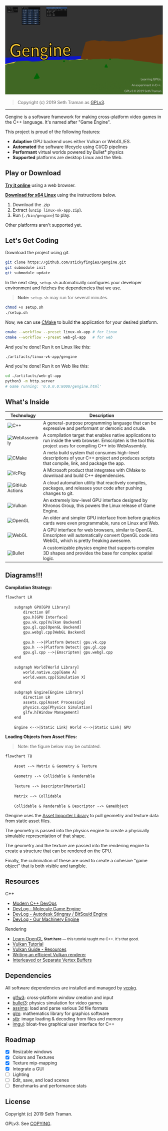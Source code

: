 ![Gengine](./data/cover_image.png "Cover image")

> Copyright (c) 2019 Seth Traman as [GPLv3](./COPYING).

---

Gengine is a software framework for making cross-platform video games in the C++ language.  It's named after "Game Engine". 


This project is proud of the following features:
- **Adaptive** GPU backend uses either Vulkan or WebGL/ES.
- **Automated** the software lifecycle using CI/CD pipelines
- **Performant** virtual worlds powered by Bullet³ physics
- **Supported** platforms are desktop Linux and the Web.

Play or Download
---

[**Try it online**](https://stickyfingies.github.io/gengine/gengine.html) using a web browser.

[**Download for x64 Linux**](https://github.com/stickyfingies/gengine/releases/download/master/linux-vk-app.zip) using the instructions below.
1. Download the .zip
2. Extract (`unzip linux-vk-app.zip`).
3. Run (`./bin/gengine`) to play.

Other platforms aren't supported yet.

Let's Get Coding
---

Download the project using git.

```sh
git clone https://github.com/stickyfingies/gengine.git
git submodule init
git submodule update
```

In the next step, `setup.sh` automatically configures your developer environment and fetches the dependencies that we use.

> **Note:** `setup.sh` may run for several minutes.

```sh
chmod +x setup.sh
./setup.sh
```

Now, we can use [CMake](https://cmake.org/download/) to build the application for your desired platform.

```sh
cmake --workflow --preset linux-vk-app # for linux
cmake --workflow --preset web-gl-app   # for web
```

And you're done!  Run it on Linux like this:

```sh
./artifacts/linux-vk-app/gengine
```

And you're done!  Run it on Web like this:

```sh
cd ./artifacts/web-gl-app
python3 -m http.server
# Game running: '0.0.0.0:8000/gengine.html'
```

What's Inside
---

| Technology | Description |
| ---------- | ----------- |
| ![C++](https://a11ybadges.com/badge?logo=cplusplus) | A general-purpose programming language that can be expressive and performant or demonic and crude. |
| ![WebAssembly](https://a11ybadges.com/badge?logo=webassembly) | A compilation target that enables native applications to run inside the web browser. Emscripten is the tool this project uses for compiling C++ into WebAssembly. |
| ![CMake](https://a11ybadges.com/badge?logo=cmake) | A meta build system that consumes high-level descriptions of your C++ project and produces scripts that compile, link, and package the app.|
| ![VcPkg](https://a11ybadges.com/badge?text=vcpkg&badgeColor=gold&logo=package) | A Microsoft product that integrates with CMake to download and build C++ dependencies. |
| ![GitHub Actions](https://a11ybadges.com/badge?logo=githubactions) | A cloud automation utility that reactively compiles, packages, and releases your code after pushing changes to git. |
| ![Vulkan](https://a11ybadges.com/badge?logo=vulkan) | An extremely low-level GPU interface designed by Khronos Group, this powers the Linux release of Game Engine.|
| ![OpenGL](https://a11ybadges.com/badge?logo=opengl) | An older and simpler GPU interface from before graphics cards were even programmable, runs on Linux and Web. |
| ![WebGL](https://a11ybadges.com/badge?logo=webgl) | A GPU interface for web browsers, similar to OpenGL.  Emscripten will automatically convert OpenGL code into WebGL, which is pretty freaking awesome. |
| ![Bullet](https://a11ybadges.com/badge?text=Bullet&badgeColor=goldenrod&logo=crosshair) | A customizable physics engine that supports complex 3D shapes and provides the base for complex spatial logic. |

Diagrams!!!
---

**Compilation Strategy:**

```mermaid
flowchart LR

    subgraph GPU[GPU Library]
        direction BT
        gpu.h[GPU Interface]
        gpu.vk.cpp[Vulkan Backend]
        gpu.gl.cpp[OpenGL Backend]
        gpu.webgl.cpp[WebGL Backend]

        gpu.h -->|Platform Detect| gpu.vk.cpp
        gpu.h -->|Platform Detect| gpu.gl.cpp
        gpu.gl.cpp -->|Emscripten| gpu.webgl.cpp
    end

    subgraph World[World Library]
        world.native.cpp[Game A]
        world.wasm.cpp[Simulation X]
    end

    subgraph Engine[Engine Library]
        direction LR
        assets.cpp[Asset Processing]
        physics.cpp[Physics Simulation]
        glfw.h[Window Management]
    end

    Engine <-->|Static Link| World <-->|Static Link| GPU

```

**Loading Objects from Asset Files:**

> Note: the figure below may be outdated.

```mermaid
flowchart TB

    Asset --> Matrix & Geometry & Texture

    Geometry --> Collidable & Renderable

    Texture --> Descriptor[Material]

    Matrix --> Collidable

    Collidable & Renderable & Descriptor --> GameObject
```

Gengine uses the [Asset Importer Library](https://assimp.org/) to pull geometry and texture data from static asset files.

The geometry is passed into the physics engine to create a physically simulable representation of that shape.

The geometry and the texture are passed into the rendering engine to create a structure that can be rendered on the GPU.

Finally, the culmination of these are used to create a cohesive "game object" that is both visible and tangible.

## Resources

C++
- [Modern C++ DevOps](https://moderncppdevops.com/)
- [DevLog - Molecule Game Engine](https://blog.molecular-matters.com/)
- [DevLog - Autodesk Stingray / BitSquid Engine](http://bitsquid.blogspot.com/)
- [DevLog - Our Machinery Engine](https://ruby0x1.github.io/machinery_blog_archive/)

Rendering
- [Learn OpenGL](https://learnopengl.com/) <small>**Start here** — this tutorial taught me C++. It's that good.</small>
- [Vulkan Tutorial](https://vulkan-tutorial.com/)
- [Vulkan Guide - Resources](https://vkguide.dev/docs/great_resources)
- [Writing an efficient Vulkan renderer](https://zeux.io/2020/02/27/writing-an-efficient-vulkan-renderer/)
- [Interleaved or Separate Vertex Buffers](https://www.reddit.com/r/vulkan/comments/rtpdvu/interleaved_vs_separate_vertex_buffers/)

Dependencies
---

All software dependencies are installed and managed by [vcpkg](https://vcpkg.io/).

- [glfw3](https://www.glfw.org/): cross-platform window creation and input
- [bullet3](https://pybullet.org/wordpress/): physics simulation for video games
- [assimp](http://assimp.org/): load and parse various 3d file formats
- [glm](https://github.com/g-truc/glm): mathematics library for graphics software
- [stb](https://github.com/nothings/stb): image loading & decoding from files and memory
- [imgui](https://github.com/ocornut/imgui): bloat-free graphical user interface for C++

Roadmap
---

- [x] Resizable windows
- [x] Colors and Textures
- [x] Texture mip-mapping
- [x] Integrate a GUI
- [ ] Lighting
- [ ] Edit, save, and load scenes
- [ ] Benchmarks and performance stats

License
---
Copyright (c) 2019 Seth Traman.

GPLv3.  See [COPYING](./COPYING).